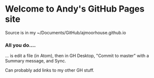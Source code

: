 # Welcome to Andy's GitHub Pages site

Source is in my ~/Documents/GitHub/ajmoorhouse.github.io

### All you do....

... is edit a file (in Atom), then in GH Desktop, "Commit to master" with a
Summary message, and Sync.

Can probably add links to my other GH stuff.
